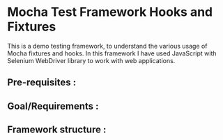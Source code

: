# Mocha Test Framework Hooks and Fixtures 
This is a demo testing framework, to understand the various usage of Mocha fixtures and hooks. 
In this framework I have used JavaScript with Selenium WebDriver library to work with web applications. 

## Pre-requisites :

## Goal/Requirements :

## Framework structure :


